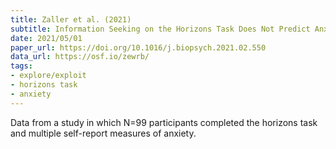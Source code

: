 ```yaml
---
title: Zaller et al. (2021)
subtitle: Information Seeking on the Horizons Task Does Not Predict Anxious Symptomatology
date: 2021/05/01
paper_url: https://doi.org/10.1016/j.biopsych.2021.02.550
data_url: https://osf.io/zewrb/
tags:
- explore/exploit
- horizons task
- anxiety
---
```


Data from a study in which N=99 participants completed the horizons task and multiple self-report measures of anxiety.
